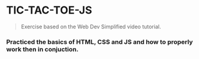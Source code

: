 # TIC-TAC-TOE-JS
>
> Exercise based on the Web Dev Simplified video tutorial.

### Practiced the basics of HTML, CSS and JS and how to properly work then in conjuction.
